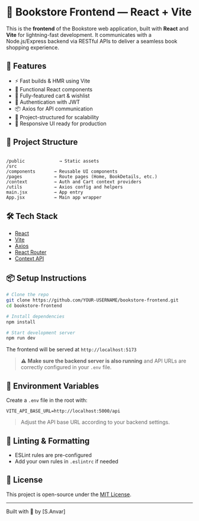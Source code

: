 # 📘 Bookstore Frontend — React + Vite

This is the **frontend** of the Bookstore web application, built with **React** and **Vite** for lightning-fast development. It communicates with a Node.js/Express backend via RESTful APIs to deliver a seamless book shopping experience.

## 🚀 Features

- ⚡ Fast builds & HMR using Vite
- 🧠 Functional React components
- 🛒 Fully-featured cart & wishlist
- 🔐 Authentication with JWT
- 📦 Axios for API communication
- 🎯 Project-structured for scalability
- 🎨 Responsive UI ready for production

## 📂 Project Structure

```

/public             → Static assets
/src
/components       → Reusable UI components
/pages            → Route pages (Home, BookDetails, etc.)
/context          → Auth and Cart context providers
/utils            → Axios config and helpers
main.jsx          → App entry
App.jsx           → Main app wrapper

````

## 🛠️ Tech Stack

- [React](https://reactjs.org/)
- [Vite](https://vitejs.dev/)
- [Axios](https://axios-http.com/)
- [React Router](https://reactrouter.com/)
- [Context API](https://reactjs.org/docs/context.html)

## 📦 Setup Instructions

```bash
# Clone the repo
git clone https://github.com/YOUR-USERNAME/bookstore-frontend.git
cd bookstore-frontend

# Install dependencies
npm install

# Start development server
npm run dev
````

The frontend will be served at `http://localhost:5173`

> ⚠️ **Make sure the backend server is also running** and API URLs are correctly configured in your `.env` file.

## 🧾 Environment Variables

Create a `.env` file in the root with:

```
VITE_API_BASE_URL=http://localhost:5000/api
```

> Adjust the API base URL according to your backend settings.

## 📑 Linting & Formatting

* ESLint rules are pre-configured
* Add your own rules in `.eslintrc` if needed

## 📄 License

This project is open-source under the [MIT License](LICENSE).

---

Built with 💙 by \[S.Anvar]

```